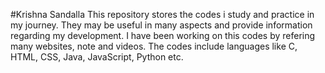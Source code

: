 #Krishna Sandalla
This repository stores the codes i study and practice in my journey. They may be useful in many aspects and provide information regarding my development. I have been working on this codes by refering many websites, note and videos. The codes include languages like C, HTML, CSS, Java, JavaScript, Python etc.
